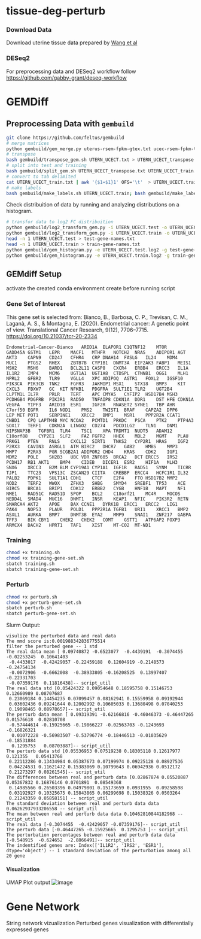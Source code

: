# tissue-deg-perturb
### Download Data
Download uterine tissue data prepared by [Wang et al](https://figshare.com/articles/dataset/Data_record_1/5330539)

### DESeq2
For preprocessing data and DESeq2 workflow follow https://github.com/gabby-grant/deseq-workflow

# GEMDiff 
## Preprocessing Data with `gembuild` 
```bash
git clone https://github.com/feltus/gembuild
# merge matrices
python gembuild/gem_merge.py uterus-rsem-fpkm-gtex.txt ucec-rsem-fpkm-tcga-t.txt UTERN_UCECT.txt
# transpose
bash gembuild/transpose_gem.sh UTERN_UCECT.txt > UTERN_UCECT_transpose.txt
# split into test and training
bash gembuild/split_gem.sh UTERN_UCECT_transpose.txt UTERN_UCECT_train.txt UTERN_UCECT_test.txt
# convert to tab delimited
cat UTERN_UCECT_train.txt | awk '{$1=$1}1' OFS='\t'  > UTERN_UCECT.train; cat UTERN_UCECT_test.txt | awk '{$1=$1}1' OFS='\t'  > UTERN_UCECT.test
# make labels
bash gembuild/make_labels.sh UTERN_UCECT.train; bash gembuild/make_labels.sh UTERN_UCECT.test
```
Check distribuition of data by running and analyzing distributions on a histogram.
```bash
# transfor data to log2 FC distribuition
python gembuild/log2_transform_gem.py -i UTERN_UCECT.test -o UTERN_UCECT.test.log2
python gembuild/log2_transform_gem.py -i UTERN_UCECT.train -o UTERN_UCECT.train.log2
head -n 1 UTERN_UCECT.test > test-gene-names.txt
head -n 1 UTERN_UCECT.train > train-gene-names.txt
python gembuild/gem_histogram.py -e UTERN_UCECT.test.log2 -g test-gene-names.txt -o test-output-histogram.png -l
python gembuild/gem_histogram.py -e UTERN_UCECT.train.log2 -g train-gene-names.txt -o train-output-histogram.png -l
```
## GEMdiff Setup

 activate the created conda environment create before running script
 
### Gene Set of Interest
This gene set is selected from: 
Bianco, B., Barbosa, C. P., Trevisan, C. M., Laganà, A. S., & Montagna, E. (2020). Endometrial cancer: A genetic point of view. Translational Cancer Research, 9(12), 7706–7715. https://doi.org/10.21037/tcr-20-2334

```
Endometrial-Cancer-Bianco	ARID1A	ELAPOR1	C1QTNF12	MTOR	GADD45A	GSTM1	LEPR	MACF1	MTHFR	NOTCH2	NRAS	ADIPOR1	AGT	AKT3	CAPN9	CD247	CFHR4	CRP	DNAH14	FASLG	IL24	MDM4	MUC1	PTGS2	RHEX	ZBTB7B	CYP1B1	DNMT3A	EIF2AK3	FABP1	MEIS1	MSH2	MSH6	BARD1	BCL2L11	CASP8	CXCR4	ERBB4	ERCC3	IL1A	IL1R2	IMP4	MCM6	UGT1A1	UGT1A8	CTDSPL	CTNNB1	OGG1	MLH1	NPRL2	GFBR2	TLR9	VGLL4	XPC	ADIPOQ	AGTR1	FOXL2	IGSF10	PIK3CA	PIK3CB	TNK2	FGFR3	JAKMIP1	MSX1	STX18	BMP3	KIT	CXCL3	FBXW7	GC	KIT	NFKB1	PDGFRA	SULT1E1	TLR2	UGT2B4	CLPTM1L	IL7R	PRLR	TERT	APC	CMYA5	CYFIP2	HSD17B4	MSH3	PCDHGB4	PDGFRB	PIK3R1	RAD50	TNFAIP8	CDKN1A	DDR1	DST	HFE	CDKN1A	VEGFA	YIPF3	ARID1B	ESR1	IGF2R	RNASET2	SYNE1	TBP	AHR	C7orf50	EGFR	IL6	NOD1	PMS2	TWIST1	BRAF	CAPZA2	DPP6	LEP	MET	POT1	SERPINE1	XRCC2	BMP1	MSR1	PPP2R2A	CCAT1	CNBD1	CPQ	LAPTM4B	MYC	NCOA2	PCMTD1	PRKDC	PSCA	PTK2	PTP4A3	SOX17	TERF1	CDKN2A	LINGO2	CD274	PDCD1LG2	TLN1	DNM1	NIPSNAP3B	TGFBR1	TLR4	TSC1	XPA	TRDMT1	NUDT5	ADAM12	C10orf88	CYP2E1	SLF2	FAZ	FGFR2	HHEX	MBL2	MGMT	PLAU	PRKG1	PTEN	RNLS	CXCL12	SIRT1	TNKS2	CYP2R1	HRAS	IGF2	P2RX3	CAVIN3	ASRGL1	ATM	BIRC2	DHCR7	GAB2	HMBS	MMP3	MMP7	P2RX3	PGR	SCGB2A1	ADIPOR2	CHD4	KRAS	CDK2	IGF1	MDM2	POLE	SH2B3	UBC	VDR	ZNF605	BRCA2	DCT	ERCC5	IRS2	PCDH17	RB1	AKT1	BMP4	CIDEB	DICER1	ESR2	HIF1A	MLH3	SNX6	XRCC3	B2M	BLM	CYP19A1	CYP1A1	IGF1R	RAD51	SYNM	TICRR	TJP1	TTC23	VPS13C	ZSCAN29	CIITA	CREBBP	ERCC4	HCFC1R1	IL32	PALB2	PDPK1	SULT1A1	CDH1	CTCF	E2F4	FTO	HSD17B2	MMP2	NOD2	TERF2	WWOX	ZFHX3	SHBG	SMYD4	SREBF1	TP53	ACE	BIRC5	BRCA1	BRIP1	CDK12	ERBB2	CYGB	HNF1B	MAPT	NF1	NME1	RAD51C	RAD51D	SPOP	BCL2	C18orf21	MC4R	MOCOS	NEDD4L	SMAD4	MUC16	DNMT1	INSR	KEAP1	NFIC	PIK3R2	RETN	SMARCA4	AKT2	APOE	BAX	CCNE1	DYRK1B	ERCC1	ERCC2	LIG1	PAK4	NOP53	PLAUR	POLD1	PPP2R1A	TGFB1	URI1	XRCC1	BMP2	ASXL1	AURKA	BMP7	DNMT3B	EYA2	MMP9	SNAI1	ZNF217	GABPA	TFF3	BIK	CBY1	CHEK2	CHEK2	COMT	GSTT1	ATP6AP2	FOXP3	ARMCX4	DACH2	HPRT1	TAF1	XIST	MT-CO2	MT-ND1
```

### Training

```bash
chmod +x training.sh
chmod +x training-gene-set.sh
sbatch training.sh
sbatch training-gene-set.sh
```

### Perturb 
```bash
chmod +x perturb.sh
chmod +x perturb-gene-set.sh
sbatch perturb.sh
sbatch perturb-gene-set.sh
```
Slurm Output:
```
visulize the perturbed data and real data
The mmd score is:0.001988342836775514
filter the perturbed gene -- 1 std
The real data mean [ 0.09740872 -0.6523077  -0.4439191  -0.3074455  -0.02253245  0.10641403
 -0.4433017  -0.42429057 -0.22459188  0.12604919 -0.2148573  -0.24754134
 -0.0072906  -0.6662008  -0.38933805 -0.16208525  0.13997407 -0.22331703
 -0.07359176  0.11816438]-- script_util
The real data std [0.05424322 0.09054648 0.18595758 0.15146753 0.12660989 0.08707687
 0.23069184 0.14454235 0.07099457 0.08162941 0.15559958 0.09192944
 0.03602436 0.09241644 0.12002992 0.10605033 0.13680498 0.07040253
 0.19098465 0.08978657]-- script_util
The perturb data mean [ 0.09319391 -0.62166816 -0.46046373 -0.46447265  0.01576618  0.02810708
 -0.57444614 -0.15925665 -0.19866227 -0.02563703 -0.1243693  -0.16826321
  0.01072228 -0.56983507 -0.53796774 -0.18446513 -0.01035629 -0.18531884
  0.1295753   0.08703887]-- script_util
The perturb data std [0.05536953 0.07519238 0.18305118 0.12617977 0.121355   0.05413768
 0.22112286 0.13434984 0.05387673 0.07199974 0.09225128 0.08927536
 0.04224531 0.11621472 0.15383069 0.10799643 0.06942936 0.0512172
 0.21273297 0.08261545]-- script_util
The differences between real and perturb data [0.02867874 0.05520887 0.05367832 0.16876146 0.0701891  0.08549368
 0.14985566 0.26503396 0.04979801 0.15173659 0.0931955  0.09258598
 0.03192927 0.10325675 0.15843865 0.06299698 0.15038326 0.0503264
 0.21243359 0.05858151] -- script_util
The standard deviation between real and perturb data data 0.06262937933206558 -- script_util
The mean between real and perturb data data 0.10462810844182968 -- script_util
The real data [-0.3074455  -0.42429057 -0.07359176]-- script_util
The perturb data [-0.46447265 -0.15925665  0.1295753 ]-- script_util
The perturbation percentages between real and perturb data data [-0.548915  -0.624652  -2.8866491]-- script_util
The indentified genes are: Index(['IL1R2', 'IRS2', 'ESR1'], dtype='object') -- 1 standard deviation of the perturbation among all 20 gene
```
#### Visualization
UMAP Plot output
![image](https://github.com/user-attachments/assets/0f4ccd8c-57b4-4e22-9a6f-a56c7f52e360)


# Gene Network 
String network vizualization
Perturbed genes visualization with differentially expressed genes
